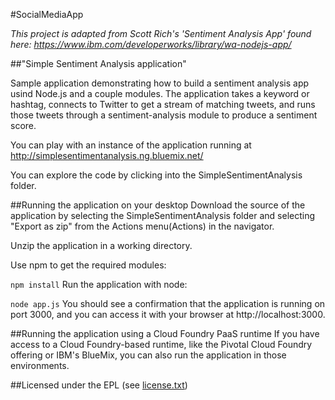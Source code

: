 #SocialMediaApp

*This project is adapted from Scott Rich's 'Sentiment Analysis App' found here: https://www.ibm.com/developerworks/library/wa-nodejs-app/*

##"Simple Sentiment Analysis application"

Sample application demonstrating how to build a sentiment analysis app usind Node.js and a couple modules.
The application takes a keyword or hashtag, connects to Twitter to get a stream of matching tweets, and runs those tweets through a sentiment-analysis module to produce a sentiment score.

You can play with an instance of the application running at http://simplesentimentanalysis.ng.bluemix.net/

You can explore the code by clicking into the SimpleSentimentAnalysis folder.

##Running the application on your desktop
Download the source of the application by selecting the SimpleSentimentAnalysis folder and selecting "Export as zip" from the Actions menu(Actions) in the navigator.

Unzip the application in a working directory.

Use npm to get the required modules:

<code>npm install</code>
Run the application with node:

<code>node app.js</code>
You should see a confirmation that the application is running on port 3000, and you can access it with your browser at http://localhost:3000.

##Running the application using a Cloud Foundry PaaS runtime
If you have access to a Cloud Foundry-based runtime, like the Pivotal Cloud Foundry offering or IBM's BlueMix, you can also run the application in those environments.

##Licensed under the EPL (see [license.txt](https://hub.jazz.net/project/srich/Sentiment%20Analysis%20App/overview#https://hub.jazz.net/project/srich/Sentiment%2520Analysis%2520App/_rZP_QIf9EeOEAdgB1rj08Q/_rZXUAIf9EeOEAdgB1rj08Q/f/license.txt))